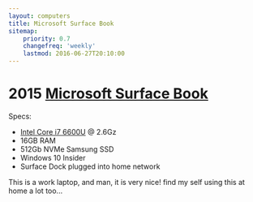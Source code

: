 ```yaml
---
layout: computers
title: Microsoft Surface Book
sitemap:
    priority: 0.7
    changefreq: 'weekly'
    lastmod: 2016-06-27T20:10:00
---
```

# 2015 [Microsoft Surface Book][2]

Specs:

* [Intel Core i7 6600U][1] @ 2.6Gz
* 16GB RAM
* 512Gb NVMe Samsung SSD
* Windows 10 Insider
* Surface Dock plugged into home network

This is a work laptop, and man, it is very nice! find my self using this at home a lot too...

[1]:http://ark.intel.com/products/88192/Intel-Core-i7-6600U-Processor-4M-Cache-up-to-3_40-GHz?q=i7%206600u
[2]:http://amzn.to/28Wx18L
